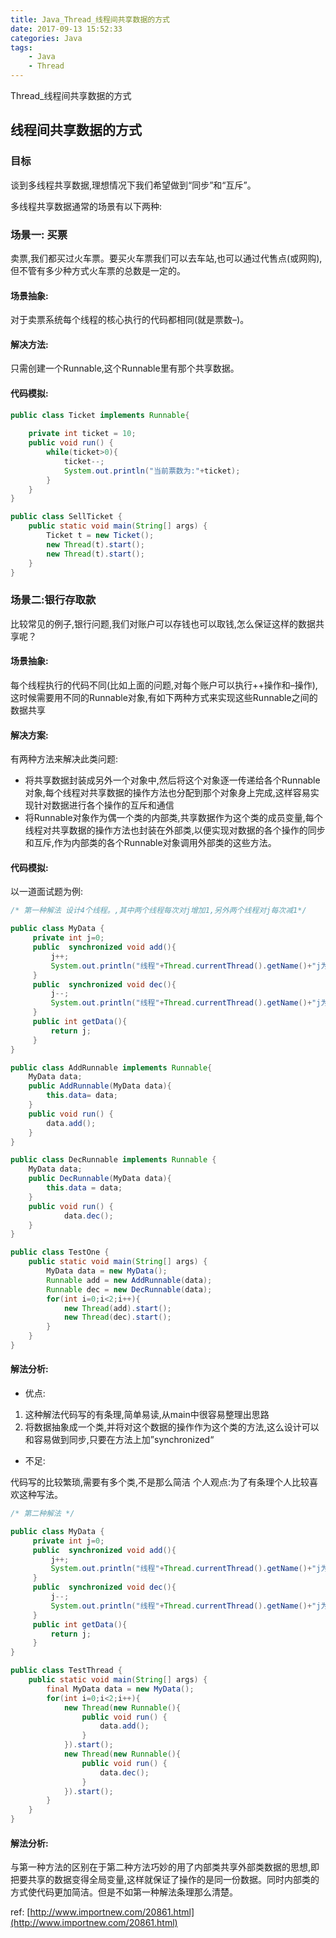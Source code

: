 ```yaml
---
title: Java_Thread_线程间共享数据的方式
date: 2017-09-13 15:52:33
categories: Java
tags:
    - Java
    - Thread
---
```


Thread_线程间共享数据的方式

<!-- more -->

##  线程间共享数据的方式

### 目标
谈到多线程共享数据,理想情况下我们希望做到“同步”和“互斥”。

多线程共享数据通常的场景有以下两种:

### 场景一: 买票
卖票,我们都买过火车票。要买火车票我们可以去车站,也可以通过代售点(或网购),但不管有多少种方式火车票的总数是一定的。

#### 场景抽象:
对于卖票系统每个线程的核心执行的代码都相同(就是票数–)。

#### 解决方法:
只需创建一个Runnable,这个Runnable里有那个共享数据。

#### 代码模拟:
```java
public class Ticket implements Runnable{
 
    private int ticket = 10;
    public void run() {
        while(ticket>0){
            ticket--;
            System.out.println("当前票数为:"+ticket);
        }
    }
}

public class SellTicket {
    public static void main(String[] args) {
        Ticket t = new Ticket();
        new Thread(t).start();
        new Thread(t).start();
    }
}
```

### 场景二:银行存取款
比较常见的例子,银行问题,我们对账户可以存钱也可以取钱,怎么保证这样的数据共享呢？

#### 场景抽象:
每个线程执行的代码不同(比如上面的问题,对每个账户可以执行++操作和–操作),这时候需要用不同的Runnable对象,有如下两种方式来实现这些Runnable之间的数据共享

#### 解决方案:
有两种方法来解决此类问题:

- 将共享数据封装成另外一个对象中,然后将这个对象逐一传递给各个Runnable对象,每个线程对共享数据的操作方法也分配到那个对象身上完成,这样容易实现针对数据进行各个操作的互斥和通信
- 将Runnable对象作为偶一个类的内部类,共享数据作为这个类的成员变量,每个线程对共享数据的操作方法也封装在外部类,以便实现对数据的各个操作的同步和互斥,作为内部类的各个Runnable对象调用外部类的这些方法。

#### 代码模拟:
以一道面试题为例:
```java
/* 第一种解法 设计4个线程。,其中两个线程每次对j增加1,另外两个线程对j每次减1*/

public class MyData {
     private int j=0;
     public  synchronized void add(){
         j++;
         System.out.println("线程"+Thread.currentThread().getName()+"j为:"+j);
     }
     public  synchronized void dec(){
         j--;
         System.out.println("线程"+Thread.currentThread().getName()+"j为:"+j);
     }
     public int getData(){
         return j;
     }
}

public class AddRunnable implements Runnable{
    MyData data;
    public AddRunnable(MyData data){
        this.data= data;
    }
    public void run() {
        data.add();
    }
}

public class DecRunnable implements Runnable {
    MyData data;
    public DecRunnable(MyData data){
        this.data = data;
    }
    public void run() {
            data.dec();
    }
}

public class TestOne {
    public static void main(String[] args) {
        MyData data = new MyData();
        Runnable add = new AddRunnable(data);
        Runnable dec = new DecRunnable(data);
        for(int i=0;i<2;i++){
            new Thread(add).start();
            new Thread(dec).start();
        }
    }
}
```

#### 解法分析:

- 优点:

1. 这种解法代码写的有条理,简单易读,从main中很容易整理出思路
2. 将数据抽象成一个类,并将对这个数据的操作作为这个类的方法,这么设计可以和容易做到同步,只要在方法上加”synchronized“

- 不足:

代码写的比较繁琐,需要有多个类,不是那么简洁
个人观点:为了有条理个人比较喜欢这种写法。

```java
/* 第二种解法 */

public class MyData {
     private int j=0;
     public  synchronized void add(){
         j++;
         System.out.println("线程"+Thread.currentThread().getName()+"j为:"+j);
     }
     public  synchronized void dec(){
         j--;
         System.out.println("线程"+Thread.currentThread().getName()+"j为:"+j);
     }
     public int getData(){
         return j;
     }
}

public class TestThread {
    public static void main(String[] args) {
        final MyData data = new MyData();
        for(int i=0;i<2;i++){
            new Thread(new Runnable(){
                public void run() {
                    data.add();
                }
            }).start();
            new Thread(new Runnable(){
                public void run() {
                    data.dec();
                }
            }).start();
        }
    }
}
```

#### 解法分析:
与第一种方法的区别在于第二种方法巧妙的用了内部类共享外部类数据的思想,即把要共享的数据变得全局变量,这样就保证了操作的是同一份数据。同时内部类的方式使代码更加简洁。但是不如第一种解法条理那么清楚。

ref: [http://www.importnew.com/20861.html](http://www.importnew.com/20861.html)

